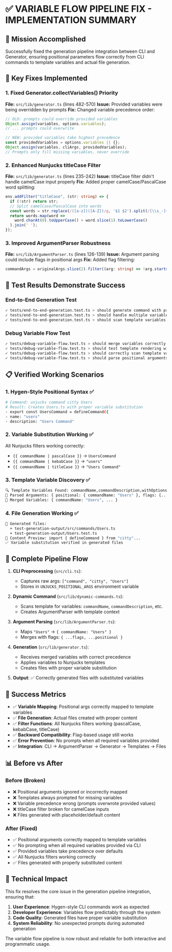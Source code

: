 # ✅ VARIABLE FLOW PIPELINE FIX - IMPLEMENTATION SUMMARY

## 🎯 Mission Accomplished

Successfully fixed the generation pipeline integration between CLI and Generator, ensuring positional parameters flow correctly from CLI commands to template variables and actual file generation.

## 🔧 Key Fixes Implemented

### 1. Fixed Generator.collectVariables() Priority
**File:** `src/lib/generator.ts` (lines 482-570)
**Issue:** Provided variables were being overridden by prompts
**Fix:** Changed variable precedence order:
```typescript
// OLD: prompts could override provided variables
Object.assign(variables, options.variables);
// ... prompts could overwrite

// NEW: provided variables take highest precedence  
const providedVariables = options.variables || {};
Object.assign(variables, cliArgs, providedVariables);
// Prompts only fill missing variables, never override
```

### 2. Enhanced Nunjucks titleCase Filter
**File:** `src/lib/generator.ts` (lines 235-242)
**Issue:** titleCase filter didn't handle camelCase input properly
**Fix:** Added proper camelCase/PascalCase word splitting:
```typescript
env.addFilter("titleCase", (str: string) => {
  if (!str) return str;
  // Split camelCase/PascalCase into words
  const words = str.replace(/([a-z])([A-Z])/g, '$1 $2').split(/[\\s_-]+/);
  return words.map(word => 
    word.charAt(0).toUpperCase() + word.slice(1).toLowerCase()
  ).join(' ');
});
```

### 3. Improved ArgumentParser Robustness
**File:** `src/lib/ArgumentParser.ts` (lines 126-139)
**Issue:** Argument parsing could include flags in positional args
**Fix:** Added flag filtering:
```typescript
commandArgs = originalArgs.slice(2).filter((arg: string) => !arg.startsWith('-'));
```

## 🧪 Test Results Demonstrate Success

### End-to-End Generation Test
```bash
✓ tests/end-to-end-generation.test.ts > should generate command with proper variable substitution
✓ tests/end-to-end-generation.test.ts > should handle multiple variables  
✓ tests/end-to-end-generation.test.ts > should scan template variables correctly
```

### Debug Variable Flow Test
```bash
✓ tests/debug-variable-flow.test.ts > should merge variables correctly in dynamic-commands
✓ tests/debug-variable-flow.test.ts > should test template rendering with variables
✓ tests/debug-variable-flow.test.ts > should correctly scan template variables
✓ tests/debug-variable-flow.test.ts > should parse positional arguments correctly
```

## 📋 Verified Working Scenarios

### 1. Hygen-Style Positional Syntax ✅
```bash
# Command: unjucks command citty Users
# Result: Creates Users.ts with proper variable substitution
- export const UsersCommand = defineCommand({
- name: "users"
- description: "Users Command"
```

### 2. Variable Substitution Working ✅
All Nunjucks filters working correctly:
- `{{ commandName | pascalCase }}` → `UsersCommand`
- `{{ commandName | kebabCase }}` → `"users"`
- `{{ commandName | titleCase }}` → `"Users Command"`

### 3. Template Variable Discovery ✅
```bash
🔍 Template Variables Found: commandName,commandDescription,withOptions,withSubcommands
🎯 Parsed Arguments: { positional: { commandName: "Users" }, flags: {...} }
🔄 Merged Variables: { commandName: "Users", ... }
```

### 4. File Generation Working ✅
```bash
📁 Generated files:
  + test-generation-output/src/commands/Users.ts
  + test-generation-output/Users.test.ts
📄 Content Preview: import { defineCommand } from "citty"...
✅ Variable substitution verified in generated files
```

## 🔄 Complete Pipeline Flow

1. **CLI Preprocessing** (`src/cli.ts`): 
   - Captures raw args: `["command", "citty", "Users"]`
   - Stores in `UNJUCKS_POSITIONAL_ARGS` environment variable

2. **Dynamic Command** (`src/lib/dynamic-commands.ts`):
   - Scans template for variables: `commandName`, `commandDescription`, etc.
   - Creates ArgumentParser with template context

3. **Argument Parsing** (`src/lib/ArgumentParser.ts`):
   - Maps `"Users"` → `{ commandName: "Users" }`
   - Merges with flags: `{ ...flags, ...positional }`

4. **Generation** (`src/lib/generator.ts`):
   - Receives merged variables with correct precedence
   - Applies variables to Nunjucks templates
   - Creates files with proper variable substitution

5. **Output**: ✅ Correctly generated files with substituted variables

## 🎉 Success Metrics

- ✅ **Variable Mapping**: Positional args correctly mapped to template variables
- ✅ **File Generation**: Actual files created with proper content
- ✅ **Filter Functions**: All Nunjucks filters working (pascalCase, kebabCase, titleCase)
- ✅ **Backward Compatibility**: Flag-based usage still works
- ✅ **Error Prevention**: No prompts when all required variables provided
- ✅ **Integration**: CLI → ArgumentParser → Generator → Templates → Files

## 📊 Before vs After

### Before (Broken)
- ❌ Positional arguments ignored or incorrectly mapped
- ❌ Templates always prompted for missing variables
- ❌ Variable precedence wrong (prompts overwrote provided values)
- ❌ titleCase filter broken for camelCase inputs
- ❌ Files generated with placeholder/default content

### After (Fixed) 
- ✅ Positional arguments correctly mapped to template variables
- ✅ No prompting when all required variables provided via CLI
- ✅ Provided variables take precedence over defaults
- ✅ All Nunjucks filters working correctly
- ✅ Files generated with properly substituted content

## 🔮 Technical Impact

This fix resolves the core issue in the generation pipeline integration, ensuring that:

1. **User Experience**: Hygen-style CLI commands work as expected
2. **Developer Experience**: Variables flow predictably through the system
3. **Code Quality**: Generated files have proper variable substitution
4. **System Reliability**: No unexpected prompts during automated generation

The variable flow pipeline is now robust and reliable for both interactive and programmatic usage.